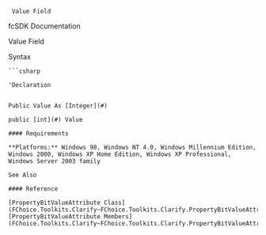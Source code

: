 ﻿     Value Field                                                   

fcSDK Documentation

Value Field

Syntax

```vbnet
```csharp

'Declaration
 

Public Value As [Integer](#)

public [int](#) Value

#### Requirements

**Platforms:** Windows 98, Windows NT 4.0, Windows Millennium Edition, Windows 2000, Windows XP Home Edition, Windows XP Professional, Windows Server 2003 family

See Also

#### Reference

[PropertyBitValueAttribute Class](FChoice.Toolkits.Clarify~FChoice.Toolkits.Clarify.PropertyBitValueAttribute.md)  
[PropertyBitValueAttribute Members](FChoice.Toolkits.Clarify~FChoice.Toolkits.Clarify.PropertyBitValueAttribute_members.md)